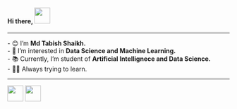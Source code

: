 <h4>Hi there, <img src="https://media.giphy.com/media/zJ3V6Ot51H8Y0/giphy.gif" width="36px"></h4>

<hr>
<div>
  - 😊 I’m <strong>Md Tabish Shaikh.</strong>
</div>
<div>
  - 👀 I’m interested in <strong>Data Science and Machine Learning.</strong>
</div>
<div>
  - 📚 Currently, I’m student of <strong>Artificial Intellignece and Data Science.</strong>
</div>
<div>
  - 🐱‍💻 Always trying to learn.
</div>

<hr>
<a href="https://www.linkedin.com/in/md-tabish-shaikh-408a50227/" target="_blank">
<img src="https://static.licdn.com/sc/h/3loy7tajf3n0cho89wgg0fjre" height="36px" width="36px"></a>
<a href="https://www.instagram.com/maybe7abish/" target="_blank">
<img src="https://static.cdninstagram.com/rsrc.php/v3/yb/r/lswP1OF1o6P.png" height="36px" width="36px" </a>
<!--<a href="https://github.com/shaikh-7abish">
<img src="https://github.githubassets.com/pinned-octocat.svg" width="36px"></a>-->


<!--
<p>
<a target="_blank"><img src="https://visitor-badge.glitch.me/badge?page_id=shaikh-7abish.shaikh-7abish" alt="Vistor Badge"></a>
</p>
shaikh7abish/shaikh7abish is a ✨ special ✨ repository because its `README.md` (this file) appears on your GitHub profile.
You can click the Preview link to take a look at your changes.
-->
